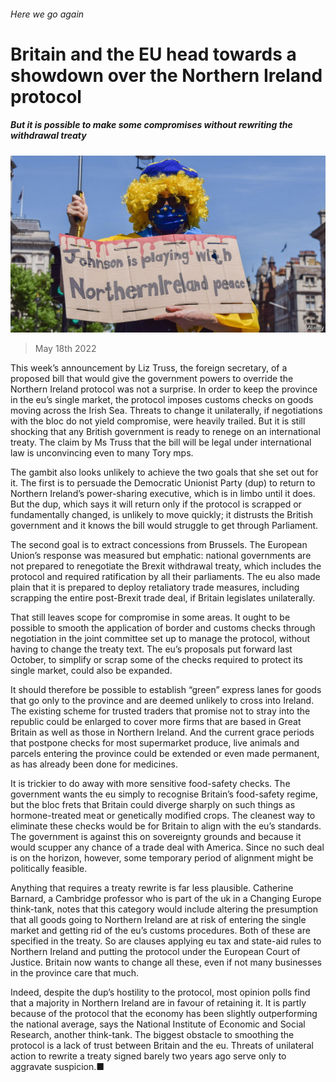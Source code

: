 ###### Here we go again

# Britain and the EU head towards a showdown over the Northern Ireland protocol 

##### But it is possible to make some compromises without rewriting the withdrawal treaty 

![image](images/20220521_BRP503.jpg) 

> May 18th 2022 

This week’s announcement by Liz Truss, the foreign secretary, of a proposed bill that would give the government powers to override the Northern Ireland protocol was not a surprise. In order to keep the province in the eu’s single market, the protocol imposes customs checks on goods moving across the Irish Sea. Threats to change it unilaterally, if negotiations with the bloc do not yield compromise, were heavily trailed. But it is still shocking that any British government is ready to renege on an international treaty. The claim by Ms Truss that the bill will be legal under international law is unconvincing even to many Tory mps. 

The gambit also looks unlikely to achieve the two goals that she set out for it. The first is to persuade the Democratic Unionist Party (dup) to return to Northern Ireland’s power-sharing executive, which is in limbo until it does. But the dup, which says it will return only if the protocol is scrapped or fundamentally changed, is unlikely to move quickly; it distrusts the British government and it knows the bill would struggle to get through Parliament. 

The second goal is to extract concessions from Brussels. The European Union’s response was measured but emphatic: national governments are not prepared to renegotiate the Brexit withdrawal treaty, which includes the protocol and required ratification by all their parliaments. The eu also made plain that it is prepared to deploy retaliatory trade measures, including scrapping the entire post-Brexit trade deal, if Britain legislates unilaterally.

That still leaves scope for compromise in some areas. It ought to be possible to smooth the application of border and customs checks through negotiation in the joint committee set up to manage the protocol, without having to change the treaty text. The eu’s proposals put forward last October, to simplify or scrap some of the checks required to protect its single market, could also be expanded. 

It should therefore be possible to establish “green” express lanes for goods that go only to the province and are deemed unlikely to cross into Ireland. The existing scheme for trusted traders that promise not to stray into the republic could be enlarged to cover more firms that are based in Great Britain as well as those in Northern Ireland. And the current grace periods that postpone checks for most supermarket produce, live animals and parcels entering the province could be extended or even made permanent, as has already been done for medicines.

It is trickier to do away with more sensitive food-safety checks. The government wants the eu simply to recognise Britain’s food-safety regime, but the bloc frets that Britain could diverge sharply on such things as hormone-treated meat or genetically modified crops. The cleanest way to eliminate these checks would be for Britain to align with the eu’s standards. The government is against this on sovereignty grounds and because it would scupper any chance of a trade deal with America. Since no such deal is on the horizon, however, some temporary period of alignment might be politically feasible.

Anything that requires a treaty rewrite is far less plausible. Catherine Barnard, a Cambridge professor who is part of the uk in a Changing Europe think-tank, notes that this category would include altering the presumption that all goods going to Northern Ireland are at risk of entering the single market and getting rid of the eu’s customs procedures. Both of these are specified in the treaty. So are clauses applying eu tax and state-aid rules to Northern Ireland and putting the protocol under the European Court of Justice. Britain now wants to change all these, even if not many businesses in the province care that much.

Indeed, despite the dup’s hostility to the protocol, most opinion polls find that a majority in Northern Ireland are in favour of retaining it. It is partly because of the protocol that the economy has been slightly outperforming the national average, says the National Institute of Economic and Social Research, another think-tank. The biggest obstacle to smoothing the protocol is a lack of trust between Britain and the eu. Threats of unilateral action to rewrite a treaty signed barely two years ago serve only to aggravate suspicion.■

